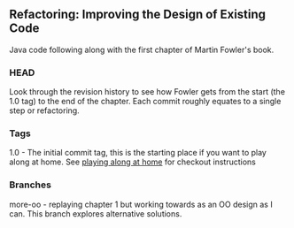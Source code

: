 ## Refactoring: Improving the Design of Existing Code

Java code following along with the first chapter of Martin Fowler's book. 

### HEAD
Look through the revision history to see how Fowler gets from the start (the 1.0 tag) to the end of the chapter. Each commit roughly equates to a single step or refactoring.

### Tags
1.0 - The initial commit tag, this is the starting place if you want to play along at home. 
See [playing along at home](/play_along.md) for checkout instructions

### Branches
more-oo - replaying chapter 1 but working towards as an OO design as I can. This branch explores alternative solutions. 
